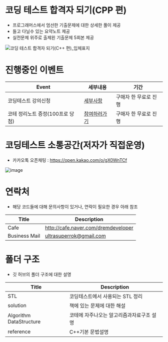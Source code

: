 # 코딩 테스트 합격자 되기(CPP 편)
- 프로그래머스에서 엄선한 기출문제에 대한 상세한 풀이 제공
- 들고 다닐수 있는 요약노트 제공
- 실전문제 위주로 출제왼 기출문제 5회본 제공
  
![코딩 테스트 합격자 되기(C++ 편)_입체표지](https://github.com/dremdeveloper/codingtest_cpp/assets/131899974/380f732f-174d-4fc3-a552-bb74f8478b24)


# 진행중인 이벤트
| Event    | 세부내용                                    |기간 |
| ---------- | ---------------------------------------------- |---------------------------------------------- |
|코딩테스트 강의신청      |[세부사항](https://bit.ly/4aPfz5P)              | 구매자 한 무료로 진행 |
|코테 정리노트 증정(100프로 당첨)    |[참여하러가기](https://bit.ly/3VWUjGO)              | 구매자 한 무료로 진행 |


# 코딩테스트 소통공간(저자가 직접운영)
 - 카카오톡 오픈채팅 : https://open.kakao.com/o/gX0WnTCf


![image](https://github.com/dremdeveloper/codingtest_python/assets/131899974/ba74f116-ddb6-4cb4-956e-147d35e10336)

# 연락처
- 해당 코드들에 대해 문의사항이 있거나, 연락이 필요한 경우 아래 참조

| Title    | Description                                    |
| ---------- | ---------------------------------------------- |
|Cafe        |http://cafe.naver.com/dremdeveloper              |
|Business Mail        |ultrasuperrok@gmail.com                         |


# 폴더 구조
 - 깃 허브의 폴더 구조에 대한 설명

| Title    | Description                                    |
| ---------- | ---------------------------------------------- |
| STL      | 코딩테스트에서 사용되는 STL 정리                         |
| solution        | 책에 있는 문제에 대한 해설                        |
| Algorithm DataStructure        | 코테에 자주나오는 알고리즘과자료구조 설명                       |
| reference        | C++기본 문법설명                     |


